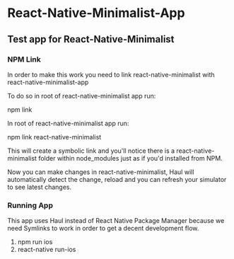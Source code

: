# React-Native-Minimalist-App

## Test app for React-Native-Minimalist

### NPM Link

In order to make this work you need to link react-native-minimalist with react-native-minimalist-app

To do so in root of react-native-minimalist app run:

npm link

In root of react-native-minimalist app run:

npm link react-native-minimalist

This will create a symbolic link and you'll notice there is a react-native-minimalist folder within node_modules just as if you'd installed from NPM.

Now you can make changes in react-native-minimalist, Haul will automatically detect the change, reload and you can refresh your simulator to see latest changes.

### Running App

This app uses Haul instead of React Native Package Manager because we need Symlinks to work in order to get a decent development flow.

1. npm run ios
2. react-native run-ios

